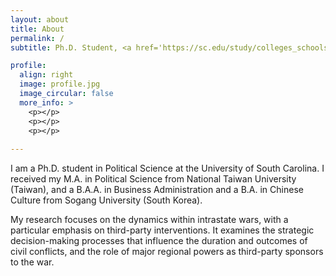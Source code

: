 ```yaml
---
layout: about
title: About
permalink: /
subtitle: Ph.D. Student, <a href='https://sc.edu/study/colleges_schools/artsandsciences/political_science/'>Department of Political Science, University of South Carolina, Columbia, SC</a>

profile:
  align: right
  image: profile.jpg
  image_circular: false 
  more_info: >
    <p></p>
    <p></p>
    <p></p>
    
---
```


I am a Ph.D. student in Political Science at the University of South Carolina. I received my M.A. in Political Science from National Taiwan University (Taiwan), and a B.A.A. in Business Administration and a B.A. in Chinese Culture from Sogang University (South Korea).

My research focuses on the dynamics within intrastate wars, with a particular emphasis on third-party interventions. It examines the strategic decision-making processes that influence the duration and outcomes of civil conflicts, and the role of major regional powers as third-party sponsors to the war. 
